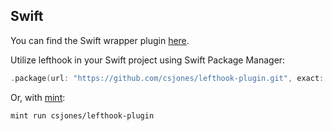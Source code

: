 ## Swift

You can find the Swift wrapper plugin [here](https://github.com/csjones/lefthook-plugin).

Utilize lefthook in your Swift project using Swift Package Manager:

```swift
.package(url: "https://github.com/csjones/lefthook-plugin.git", exact: "1.11.8"),
```

Or, with [mint](https://github.com/yonaskolb/Mint):

```bash
mint run csjones/lefthook-plugin
```
